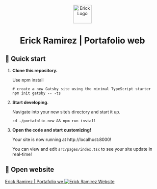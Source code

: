 <p align="center">
  <a href="https://erickgiber.me">
    <img alt="Erick Logo" src="https://i.ibb.co/TPTgWFh/Logo-Erick.png" width="60" />
  </a>
</p>
<h1 align="center">
  Erick Ramirez | Portafolio web
</h1>

## 🚀 Quick start

1.  **Clone this repository.**

    Use npm install

    ```shell
    # create a new Gatsby site using the minimal TypeScript starter
    npm init gatsby -- -ts
    ```

2.  **Start developing.**

    Navigate into your new site’s directory and start it up.

    ```shell
    cd ./portafolio-new && npm run install
    ```

3.  **Open the code and start customizing!**

    Your site is now running at http://localhost:8000!

    You can view and edit `src/pages/index.tsx` to see your site update in real-time!

## 🚀 Open website
<a href="https://erickgiber.me">
 Erick Ramirez | Portafolio we
</a>

<a href="https://erickgiber.me">
  <img src="https://i.ibb.co/p4BMWvg/image.png" alt="Erick Ramirez Website" />
</a>

